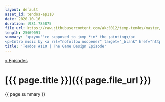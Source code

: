 ```yaml
---
layout: default
asset_id: tendos-ep110
date: 2020-10-16
duration: 1981.785875
file_url: https://raw.githubusercontent.com/akc8012/temp-tendos/master/tendos-ep110.mp3
length: 25069091
summary: '<p>you''re supposed to jump *in* the painting</p>
<p>Intro music by <a rel="nofollow noopener" target="_blank" href="https://twitter.com/Mike_Dantuono">DJ mikeymike</a>!</p>'
title: 'Tendos #110 | The Game Design Episode'
---
```

[« Episodes](/tendos/episodes)

# [{{ page.title }}]({{ page.file_url }})
{{ page.summary }}
